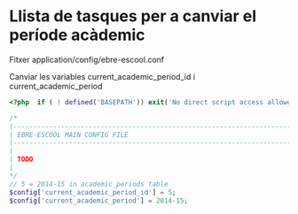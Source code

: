 
Llista de tasques per a canviar el període acàdemic
==

Fitxer application/config/ebre-escool.conf

Canviar les variables current_academic_period_id i current_academic_period

```php
<?php  if ( ! defined('BASEPATH')) exit('No direct script access allowed');

/*
|--------------------------------------------------------------------------
| EBRE-ESCOOL MAIN CONFIG FILE
|--------------------------------------------------------------------------
|
| TODO
|
*/
// 5 = 2014-15 in academic_periods table
$config['current_academic_period_id'] = 5;
$config['current_academic_period'] = 2014-15;

```
